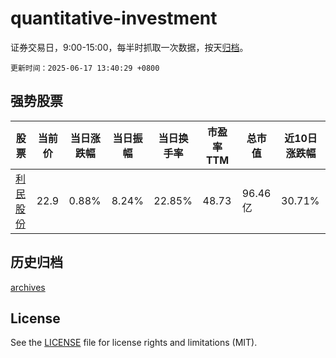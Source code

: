 # quantitative-investment

证券交易日，9:00-15:00，每半时抓取一次数据，按天[归档](archives)。

`更新时间：2025-06-17 13:40:29 +0800`

## 强势股票

|股票|当前价|当日涨跌幅|当日振幅|当日换手率|市盈率TTM|总市值|近10日涨跌幅|
|----|----|----|----|----|----|----|----|
|[利民股份](https://xueqiu.com/S/SZ002734)|22.9|0.88%|8.24%|22.85%|48.73|96.46亿|30.71%|

## 历史归档

[archives](archives)

## License

See the [LICENSE](LICENSE) file for license rights and limitations (MIT).
